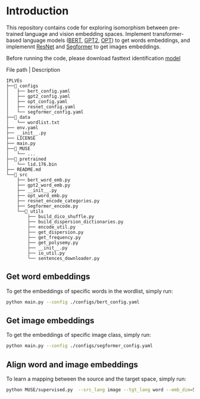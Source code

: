 # Introduction

This repository contains code for exploring isomorphism between pre-trained language and vision embedding spaces. Implement transformer-based language models ([BERT](https://arxiv.org/abs/1810.04805), [GPT2](https://d4mucfpksywv.cloudfront.net/better-language-models/language-models.pdf), [OPT](https://arxiv.org/abs/2205.01068)) to get words embeddings, and implemennt [ResNet](https://arxiv.org/abs/1512.03385) and [Segformer](https://arxiv.org/abs/2105.15203) to get images embeddings.

Before running the code, please download fasttext identification [model](https://fasttext.cc/docs/en/language-identification.html)

File path | Description
```
IPLVEs
├──📂 configs
│   ├── bert_config.yaml
│   ├── gpt2_config.yaml
│   ├── opt_config.yaml
│   ├── resnet_config.yaml
│   └── segformer_config.yaml
├──📂 data
│   └── wordlist.txt
├── env.yaml
├── __init__.py
├── LICENSE
├── main.py
├──📂 MUSE
│   └── ...
├──📂 pretrained
│   └── lid.176.bin
├── README.md
└──📂 src
    ├── bert_word_emb.py
    ├── gpt2_word_emb.py
    ├── __init__.py
    ├── opt_word_emb.py
    ├── resnet_encode_categories.py
    ├── Segformer_encode.py
    └──📂 utils
        ├── build_dico_shuffle.py
        ├── build_dispersion_dictionaries.py
        ├── encode_util.py
        ├── get_dispersion.py
        ├── get_frequency.py
        ├── get_polysemy.py
        ├── __init__.py
        ├── io_util.py
        └── sentences_downloader.py
```

## Get word embeddings

To get the embeddings of specific words in the wordlist, simply run:
```bash
python main.py --config ./configs/bert_config.yaml
```
## Get image embeddings
To get the embeddings of specific image class, simply run:
```bash
python main.py --config ./configs/segformer_config.yaml
```
## Align word and image embeddings
To learn a mapping between the source and the target space, simply run:
```bash
python MUSE/supervised.py  --src_lang image --tgt_lang word --emb_dim=512 --seed 42 --dico_train train_dict_path --dico_eval eval_dict_path --src_emb source_emb_path --tgt_emb target_emb_path --normalize_embeddings center --n_refinement 0;  
```